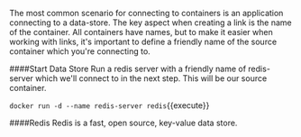 The most common scenario for connecting to containers is an application connecting to a data-store. The key aspect when creating a link is the name of the container. All containers have names, but to make it easier when working with links, it's important to define a friendly name of the source container which you're connecting to.

####Start Data Store
Run a redis server with a friendly name of redis-server which we'll connect to in the next step. This will be our source container.

`docker run -d --name redis-server redis`{{execute}}

####Redis
Redis is a fast, open source, key-value data store.
